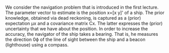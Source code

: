 
We consider the navigation problem that is introduced in the first lecture. The parameter vector to estimate is 
the position x=[x y]' of a ship. The prior knowledge, obtained via dead reckoning, is captured as a (prior) expectation 
μx and a covariance matrix Cx. The latter expresses the (prior) uncertainty that we have about the position.
In order to increase the accuracy, the navigator of the ship takes a bearing. That is, he measures the
direction 0ϕ of the line of sight between the ship and a beacon (lighthouse) using a compass.
